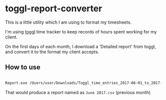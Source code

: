 # toggl-report-converter

This is a little utility which I am using to format my timesheets.

I'm using [toggl](toggl.com) time tracker to keep records of hours spent working for my client.

On the first days of each month, I download a 'Detailed report' from toggl, and convert it to the format my client accepts.

## How to use

```bash

Report.exe /Users/user/Downloads/Toggl_time_entries_2017-06-01_to_2017-06-30.csv /Users/user/Desktop

```

That would produce a report named as `June 2017.csv` (previous month)